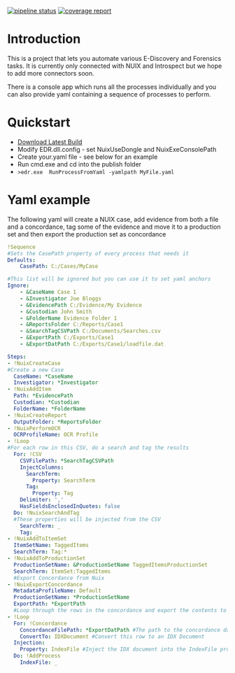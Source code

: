 [![pipeline status](https://gitlab.com/reductech/e-discovery/edr/badges/master/pipeline.svg)](https://gitlab.com/reductech/e-discovery/edr/-/commits/master)
[![coverage report](https://gitlab.com/reductech/e-discovery/edr/badges/master/coverage.svg)](https://gitlab.com/reductech/e-discovery/edr/-/commits/master)

# Introduction

This is a project that lets you automate various E-Discovery and Forensics tasks. It is currently only connected with NUIX and Introspect but we hope to add more connectors soon.

There is a console app which runs all the processes individually and you can also provide yaml containing a sequence of processes to perform.


# Quickstart

* [Download Latest Build](https://gitlab.com/reductech/e-discovery/edr/-/jobs/artifacts/master/download?job=release)
* Modify EDR.dll.config - set NuixUseDongle and NuixExeConsolePath 
* Create your.yaml file - see below for an example
* Run cmd.exe and cd into the publish folder 
* `>edr.exe  RunProcessFromYaml -yamlpath MyFile.yaml`


# Yaml example

The following yaml will create a NUIX case, add evidence from both a file and a concordance, 
tag some of the evidence and move it to a production set and then export the production set as concordance


```yaml
!Sequence
#Sets the CasePath property of every process that needs it
Defaults: 
    CasePath: C:/Cases/MyCase

#This list will be ignored but you can use it to set yaml anchors
Ignore:
    - &CaseName Case 1
    - &Investigator Joe Bloggs
    - &EvidencePath C:/Evidence/My Evidence
    - &Custodian John Smith
    - &FolderName Evidence Folder 1
    - &ReportsFolder C:/Reports/Case1
    - &SearchTagCSVPath C:/Documents/Searches.csv
    - &ExportPath C:/Exports/Case1
    - &ExportDatPath C:/Exports/Case1/loadfile.dat

Steps:
- !NuixCreateCase 
#Create a new Case
  CaseName: *CaseName
  Investigator: *Investigator
- !NuixAddItem
  Path: *EvidencePath
  Custodian: *Custodian
  FolderName: *FolderName
- !NuixCreateReport
  OutputFolder: *ReportsFolder
- !NuixPerformOCR
  OCRProfileName: OCR Profile
- !Loop
#For each row in this CSV, do a search and tag the results
  For: !CSV
    CSVFilePath: *SearchTagCSVPath
    InjectColumns:
      SearchTerm:
        Property: SearchTerm
      Tag:
        Property: Tag
    Delimiter: ','
    HasFieldsEnclosedInQuotes: false
  Do: !NuixSearchAndTag
  #These properties will be injected from the CSV
    SearchTerm: _
    Tag: _
- !NuixAddToItemSet
  ItemSetName: TaggedItems
  SearchTerm: Tag:*
- !NuixAddToProductionSet
  ProductionSetName: &ProductionSetName TaggedItemsProductionSet
  SearchTerm: ItemSet:TaggedItems
  #Export Concordance from Nuix
- !NuixExportConcordance
  MetadataProfileName: Default
  ProductionSetName: *ProductionSetName
  ExportPath: *ExportPath
  #Loop through the rows in the concordance and export the contents to NUIX
- !Loop
  For: !Concordance
    ConcordanceFilePath: *ExportDatPath #The path to the concordance dat file
    ConvertTo: IDXDocument #Convert this row to an IDX Document
  Injection:
    Property: IndexFile #Inject the IDX document into the IndexFile property of the Add Process
  Do: !AddProcess
    IndexFile: _
```